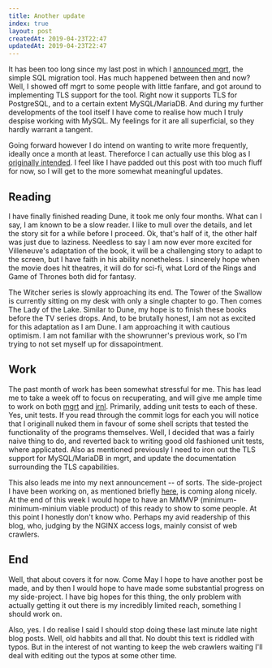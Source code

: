 ```yaml
---
title: Another update
index: true
layout: post
createdAt: 2019-04-23T22:47
updatedAt: 2019-04-23T22:47
---
```

It has been too long since my last post in which I [announced mgrt](/programming/2019/01/27/mgrt-simple-sql-migrations), the simple SQL migration tool. Has much happened between then and now? Well, I showed off mgrt to some people with little fanfare, and got around to implementing TLS support for the tool. Right now it supports TLS for PostgreSQL, and to a certain extent MySQL/MariaDB. And during my further developments of the tool itself I have come to realise how much I truly despise working with MySQL. My feelings for it are all superficial, so they hardly warrant a tangent.

Going forward however I do intend on wanting to write more frequently, ideally once a month at least. Thereforce I can actually use this blog as I [originally intended](/ramblings/2018/12/28/2019-and-the-purpose-of-this-blog). I feel like I have padded out this post with too much fluff for now, so I will get to the more somewhat meaningful updates.


## Reading

I have finally finished reading Dune, it took me only four months. What can I say, I am known to be a slow reader. I like to mull over the details, and let the story sit for a while before I proceed. Ok, that's half of it, the other half was just due to laziness. Needless to say I am now ever more excited for Villeneuve's adaptation of the book, it will be a challenging story to adapt to the screen, but I have faith in his ability nonetheless. I sincerely hope when the movie does hit theatres, it will do for sci-fi, what Lord of the Rings and Game of Thrones both did for fantasy.

The Witcher series is slowly approaching its end. The Tower of the Swallow is currently sitting on my desk with only a single chapter to go. Then comes The Lady of the Lake. Similar to Dune, my hope is to finish these books before the TV series drops. And, to be brutally honest, I am not as excited for this adaptation as I am Dune. I am approaching it with cautious optimism. I am not familiar with the showrunner's previous work, so I'm trying to not set myself up for dissapointment.

## Work

The past month of work has been somewhat stressful for me. This has lead me to take a week off to focus on recuperating, and will give me ample time to work on both [mgrt](https://github.com/andrewpillar/mgrt) and [jrnl](https://github.com/andrewpillar/jrnl). Primarily, adding unit tests to each of these. Yes, unit tests. If you read through the commit logs for each you will notice that I originall nuked them in favour of some shell scripts that tested the functionality of the programs themselves. Well, I decided that was a fairly naive thing to do, and reverted back to writing good old fashioned unit tests, where applicated. Also as mentioned previously I need to iron out the TLS support for MySQL/MariaDB in mgrt, and update the documentation surrounding the TLS capabilities.

This also leads me into my next announcement -- of sorts. The side-project I have been working on, as mentioned briefly [here](/ramblings/2018/12/28/2019-and-the-purpose-of-this-blog), is coming along nicely. At the end of this week I would hope to have an MMMVP (minimum-minimum-minium viable product) of this ready to show to some people. At this point I honestly don't know who. Perhaps my avid readership of this blog, who, judging by the NGINX access logs, mainly consist of web crawlers.

## End

Well, that about covers it for now. Come May I hope to have another post be made, and by then I would hope to have made some substantial progress on my side-project. I have big hopes for this thing, the only problem with actually getting it out there is my incredibly limited reach, something I should work on.

Also, yes. I do realise I said I should stop doing these last minute late night blog posts. Well, old habbits and all that. No doubt this text is riddled with typos. But in the interest of not wanting to keep the web crawlers waiting I'll deal with editing out the typos at some other time.
